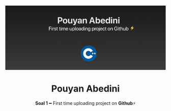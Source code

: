 ![Banner](Banner.jpg)

<div align="center">
<h1>Pouyan Abedini</h1>
  <p><b>Soal 1</b> ━ First time uploading project on <b>Github</b>⚡</p>
</div>
